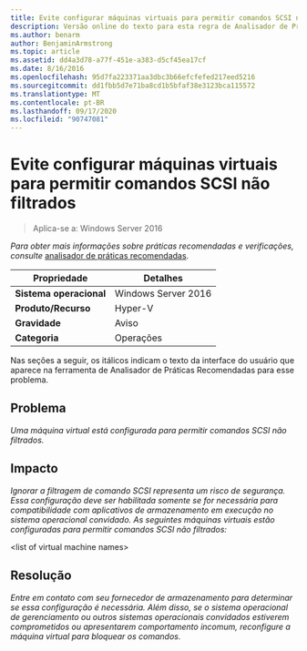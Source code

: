```yaml
---
title: Evite configurar máquinas virtuais para permitir comandos SCSI não filtrados
description: Versão online do texto para esta regra de Analisador de Práticas Recomendadas.
ms.author: benarm
author: BenjaminArmstrong
ms.topic: article
ms.assetid: dd4a3d78-a77f-451e-a383-d5cf45ea17cf
ms.date: 8/16/2016
ms.openlocfilehash: 95d7fa223371aa3dbc3b66efcfefed217eed5216
ms.sourcegitcommit: dd1fbb5d7e71ba8cd1b5bfaf38e3123bca115572
ms.translationtype: MT
ms.contentlocale: pt-BR
ms.lasthandoff: 09/17/2020
ms.locfileid: "90747081"
---
```

# <a name="avoid-configuring-virtual-machines-to-allow-unfiltered-scsi-commands"></a>Evite configurar máquinas virtuais para permitir comandos SCSI não filtrados

>Aplica-se a: Windows Server 2016



*Para obter mais informações sobre práticas recomendadas e verificações, consulte* [analisador de práticas recomendadas](https://go.microsoft.com/fwlink/?LinkId=122786).

|Propriedade|Detalhes|
|-|-|
|**Sistema operacional**|Windows Server 2016|
|**Produto/Recurso**|Hyper-V|
|**Gravidade**|Aviso|
|**Categoria**|Operações|

Nas seções a seguir, os itálicos indicam o texto da interface do usuário que aparece na ferramenta de Analisador de Práticas Recomendadas para esse problema.

## <a name="issue"></a>Problema

*Uma máquina virtual está configurada para permitir comandos SCSI não filtrados.*

## <a name="impact"></a>Impacto

*Ignorar a filtragem de comando SCSI representa um risco de segurança. Essa configuração deve ser habilitada somente se for necessária para compatibilidade com aplicativos de armazenamento em execução no sistema operacional convidado. As seguintes máquinas virtuais estão configuradas para permitir comandos SCSI não filtrados:*

\<list of virtual machine names>

## <a name="resolution"></a>Resolução

*Entre em contato com seu fornecedor de armazenamento para determinar se essa configuração é necessária. Além disso, se o sistema operacional de gerenciamento ou outros sistemas operacionais convidados estiverem comprometidos ou apresentarem comportamento incomum, reconfigure a máquina virtual para bloquear os comandos.*



